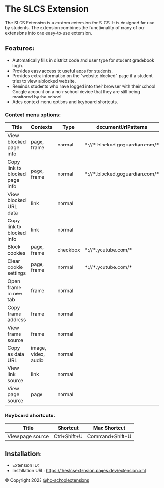# The SLCS Extension

The SLCS Extension is a custom extension for SLCS. It is designed for use by students. The extension combines the functionality of many of our extensions into one easy-to-use extension.

## Features:
- Automatically fills in district code and user type for student gradebook login.
- Provides easy access to useful apps for students.
- Provides extra information on the "website blocked" page if a student tries to view a blocked website.
- Reminds students who have logged into their browser with their school Google account on a non-school device that they are still being monitored by the school.
- Adds context menu options and keyboard shortcuts.

### Context menu options:

| Title | Contexts | Type | documentUrlPatterns | targetUrlPatterns |
| --------------- | --------------- | --------------- | --------------- | --------------- |
| View blocked page info | page, frame | normal | \*://\*.blocked.goguardian.com/\* |
| Copy link to blocked page info | page, frame | normal | \*://\*.blocked.goguardian.com/\* |
| View blocked URL data | link | normal | | \*://\*.blocked.goguardian.com/\* |
| Copy link to blocked info | link | normal | | \*://\*.blocked.goguardian.com/\* |
| Block cookies | page, frame | checkbox | \*://\*.youtube.com/\* |
| Clear cookie settings | page, frame | normal | \*://\*.youtube.com/\* |
| Open frame in new tab | frame | normal |
| Copy frame address | frame | normal |
| View frame source | frame | normal |
| Copy as data URL | image, video, audio | normal |
| View link source | link | normal |
| View page source | page | normal |

### Keyboard shortcuts: 

| Title | Shortcut | Mac Shortcut |
| --------------- | --------------- | --------------- |
| View page source | Ctrl+Shift+U | Command+Shift+U |

## Installation:
- Extension ID: 
- Installation URL: https://theslcsextension.pages.dev/extension.xml

&copy; Copyright 2022 [@hc-schoolextensions](https://github.dev/hc-schoolextensions/ '@hc-schoolextensions')